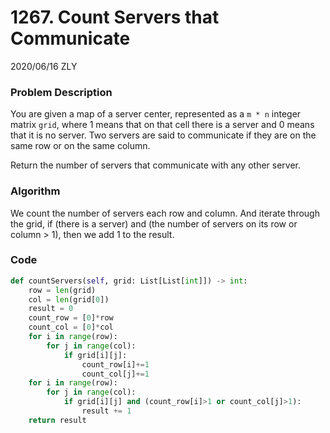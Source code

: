 # 1267. Count Servers that Communicate

2020/06/16 ZLY

### Problem Description

You are given a map of a server center, represented as a `m * n` integer matrix `grid`, where 1 means that on that cell there is a server and 0 means that it is no server. Two servers are said to communicate if they are on the same row or on the same column.

Return the number of servers that communicate with any other server.



### Algorithm

We count the number of servers each row and column. And iterate through the grid, if (there is a server) and (the number of servers on its row or column > 1), then we add 1 to the result.



### Code

```python
def countServers(self, grid: List[List[int]]) -> int:
    row = len(grid)
    col = len(grid[0])
    result = 0
    count_row = [0]*row
    count_col = [0]*col
    for i in range(row):
        for j in range(col):
            if grid[i][j]:
                count_row[i]+=1
                count_col[j]+=1
    for i in range(row):
        for j in range(col):
            if grid[i][j] and (count_row[i]>1 or count_col[j]>1):
                result += 1
    return result
```